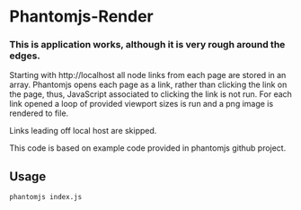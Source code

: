 # Phantomjs-Render

### This is application works, although it is very rough around the edges.

Starting with http://localhost all <a> node links from each page are stored in an array.  Phantomjs opens each page as a link, rather than clicking the link on the page, thus, JavaScript associated to clicking the link is not run.  For each link opened a loop of provided viewport sizes is run and a png image is rendered to file.

Links leading off local host are skipped.

This code is based on example code provided in phantomjs github project.

## Usage

```
phantomjs index.js
```

